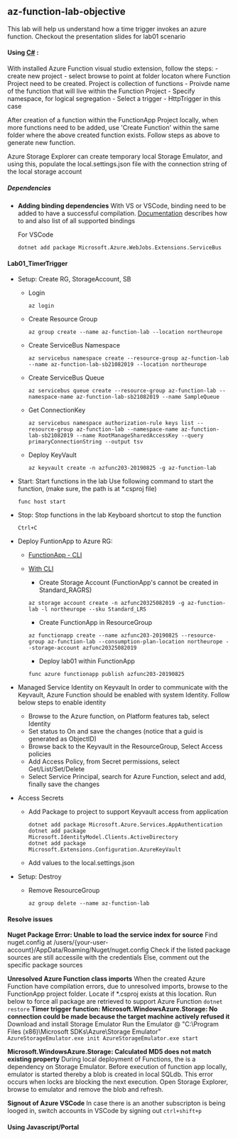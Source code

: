 ## az-function-lab-objective
This lab will help us understand how a time trigger invokes an azure function. 
Checkout the presentation slides for lab01 scenario

#### Using [C#](https://docs.microsoft.com/en-us/azure/azure-functions/functions-dotnet-class-library#functions-class-library-project) : 

With installed Azure Function visual studio extension, follow the steps:
    - create new project
    - select browse to point at folder locaton where Function Project need to be created. Project is collection of functions
    - Proivde name of the function that will live within the Function Project
    - Specify namespace, for logical segregation
    - Select a trigger - HttpTrigger in this case 

After creation of a function within the FunctionApp Project locally, when more functions need to be added, use 'Create Function' within the same folder where the above created function exists. Follow steps as above to generate new function. 

Azure Storage Explorer can create temporary local Storage Emulator, and using this, populate the local.settings.json file with the connection string of the local storage account 

##### Dependencies
- **Adding binding dependencies**
    With VS or VSCode, binding need to be added to have a successful compilation. [Documentation](https://docs.microsoft.com/en-us/azure/azure-functions/functions-bindings-register) describes how to and also list of all supported bindings

    For VSCode
    ```
    dotnet add package Microsoft.Azure.WebJobs.Extensions.ServiceBus
    ```

#### Lab01_TimerTrigger
  - Setup: Create RG, StorageAccount, SB
      - Login
        ```
        az login
        ```
      - Create Resource Group
        ```
        az group create --name az-function-lab --location northeurope
        ```
      - Create ServiceBus Namespace
        ```
        az servicebus namespace create --resource-group az-function-lab --name az-function-lab-sb21082019 --location northeurope
        ```
      - Create ServiceBus Queue
        ```
        az servicebus queue create --resource-group az-function-lab --namespace-name az-function-lab-sb21082019 --name SampleQueue
        ```
      - Get ConnectionKey
        ```
        az servicebus namespace authorization-rule keys list --resource-group az-function-lab --namespace-name az-function-lab-sb21082019 --name RootManageSharedAccessKey --query primaryConnectionString --output tsv
        ```
      - Deploy KeyVault
        ```
        az keyvault create -n azfunc203-20190825 -g az-function-lab
        ```

  - Start: Start functions in the lab
    Use following command to start the function, (make sure, the path is at *.csproj file)
    ```
    func host start
    ```

  - Stop: Stop functions in the lab
    Keyboard shortcut to stop the function
    ```
    Ctrl+C
    ```

  - Deploy FuntionApp to Azure RG:
    - [FunctionApp - CLI](https://docs.microsoft.com/en-us/cli/azure/functionapp?view=azure-cli-latest)

    - [With CLI](https://docs.microsoft.com/en-us/azure/azure-functions/functions-run-local#project-file-deployment)
      * Create Storage Account
        (FunctionApp's cannot be created in Standard_RAGRS)
      ```
      az storage account create -n azfunc20325082019 -g az-function-lab -l northeurope --sku Standard_LRS
      ```
      * Create FunctionApp in ResourceGroup
      ```
      az functionapp create --name azfunc203-20190825 --resource-group az-function-lab --consumption-plan-location northeurope --storage-account azfunc20325082019
      ```
      * Deploy lab01 within FunctionApp
      ```
      func azure functionapp publish azfunc203-20190825
      ```
  

  - Managed Service Identity on Keyvault
    In order to communicate with the Keyvault, Azure Function should be enabled with system Identity. Follow below steps to enable identity 
    * Browse to the Azure function, on Platform features tab, select Identity
    * Set status to On and save the changes (notice that a guid is generated as ObjectID)
    * Browse back to the Keyvault in the ResourceGroup, Select Access policies
    * Add Access Policy, from Secret permissions, select Get/List/Set/Delete 
    * Select Service Principal, search for Azure Function, select and add, finally save the changes

  - Access Secrets
    - Add Package to project to support Keyvault access from application
      ```
      dotnet add package Microsoft.Azure.Services.AppAuthentication
      dotnet add package Microsoft.IdentityModel.Clients.ActiveDirectory
      dotnet add package Microsoft.Extensions.Configuration.AzureKeyVault
      ```
    - Add values to the local.settings.json

  - Setup: Destroy
    - Remove ResourceGroup
      ```
      az group delete --name az-function-lab
      ```

#### Resolve issues

**Nuget Package Error: Unable to load the service index for source**
    Find nuget.config at /users/{your-user-account}/AppData/Roaming/Nuget/nuget.config
    Check if the listed package sources are still accessile with the credentials
    Else, comment out the specific package sources

**Unresolved Azure Function class imports**
    When the created Azure Function have compilation errors, due to unresolved imports, browse to the FunctionApp project folder. Locate if *.csproj exists at this location. Run below to force all package are retrieved to support Azure Function
    ```
    dotnet restore
    ```
**Timer trigger function: Microsoft.WindowsAzure.Storage: No connection could be made because the target machine actively refused it**
    Download and install Storage Emulator
    Run the Emulator @ "C:\Program Files (x86)\Microsoft SDKs\Azure\Storage Emulator"
    ```
    AzureStorageEmulator.exe init
    AzureStorageEmulator.exe start
    ```

**Microsoft.WindowsAzure.Storage: Calculated MD5 does not match existing property**
    During local deployment of Functions, the is a dependency on Storage Emulator. Before execution of function app locally, emulator is started thereby a blob is created in local SQLdb. This error occurs when locks are blocking the next execution. Open Storage Explorer, browse to emulator and remove the blob and refresh.

**Signout of Azure VSCode**
    In case there is an another subscripton is being looged in, switch accounts in VSCode by signing out
    ```
    ctrl+shift+p
    ```

#### Using Javascript/Portal
